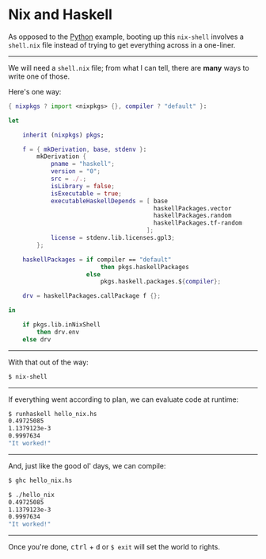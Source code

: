 # Nix and Haskell

As opposed to the [Python](https://github.com/albertgoncalves/hello_nix/tree/master/py) example, booting up this `nix-shell` involves a `shell.nix` file instead of trying to get everything across in a one-liner.

---
We will need a `shell.nix` file; from what I can tell, there are **many** ways to write one of those.

Here's one way:

```nix
{ nixpkgs ? import <nixpkgs> {}, compiler ? "default" }:

let

    inherit (nixpkgs) pkgs;

    f = { mkDerivation, base, stdenv }:
        mkDerivation {
            pname = "haskell";
            version = "0";
            src = ./.;
            isLibrary = false;
            isExecutable = true;
            executableHaskellDepends = [ base
                                         haskellPackages.vector
                                         haskellPackages.random
                                         haskellPackages.tf-random
                                       ];
            license = stdenv.lib.licenses.gpl3;
        };

    haskellPackages = if compiler == "default"
                          then pkgs.haskellPackages
                      else
                          pkgs.haskell.packages.${compiler};

    drv = haskellPackages.callPackage f {};

in

    if pkgs.lib.inNixShell
        then drv.env
    else drv
```

---
With that out of the way:
```bash
$ nix-shell
```

---
If everything went according to plan, we can evaluate code at runtime:
```bash
$ runhaskell hello_nix.hs
0.49725085
1.1379123e-3
0.9997634
"It worked!"
```

---
And, just like the good ol' days, we can compile:
```bash
$ ghc hello_nix.hs
```
```bash
$ ./hello_nix
0.49725085
1.1379123e-3
0.9997634
"It worked!"
```

---
Once you're done, <kbd>ctrl</kbd> + <kbd>d</kbd> or `$ exit` will set the world to rights.
